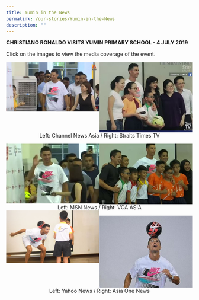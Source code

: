 ```yaml
---
title: Yumin in the News
permalink: /our-stories/Yumin-in-the-News
description: ""
---
```

**CHRISTIANO RONALDO VISITS YUMIN PRIMARY SCHOOL - 4 JULY 2019**

Click on the images to view the media coverage of the event.

<a href="https://www.channelnewsasia.com/singapore/cristiano-ronaldo-juventus-yumin-chongzheng-868926">
<img src="/images/Ronaldo%20on%20CNA.jpeg" 
     style="width:50%;float:left"> </a>
		 

<img src="/images/Ronaldo%20on%20Straits%20Times%20TV.jpeg" 
     style="width:50%;float:left">
		 
<center> Left: Channel News Asia / Right: Straits Times TV </center>
		 
		 
<img src="/images/Ronaldo%20on%20MSN%20news.jpeg" 
     style="width:50%;float:left">

<a href="https://www.youtube.com/watch?v=5F6RM9bGges"><img src="/images/Ronaldo%20on%20VOA%20news.jpeg" 
     style="width:50%;float:left"> </a>
		 
		 
	
<center> Left: MSN News / Right: VOA ASIA </center>

<a href=" https://sg.news.yahoo.com/star-power-in-the-heartlands-as-cristiano-ronaldo-visits-yumin-primary-school-082331448.html">
<img src="/images/Ronaldo%20on%20Yahoo%20News.jpeg" 
     style="width:50%;float:left"></a>

<a href="https://www.asiaone.com/singapore/cristiano-ronaldo-king-turin-holds-court-yumin-primary-school"><img src="/images/Ronaldo%20on%20Asia1%20News.jpeg" 
																									 style="width:50%;float:left"></a>

<center> Left: Yahoo News / Right: Asia One News </center>
	
